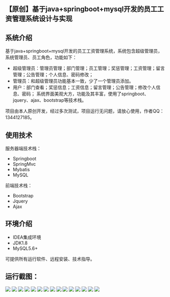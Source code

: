 ## 【原创】基于java+springboot+mysql开发的员工工资管理系统设计与实现

## 系统介绍

基于java+springboot+mysql开发的员工工资管理系统，系统包含超级管理员，系统管理员、员工角色，功能如下：
- 超级管理员：管理员管理；部门管理；员工管理；奖惩管理；工资管理；留言管理；公告管理；个人信息、密码修改；
- 管理员：和超级管理员功能基本一致，少了一个管理员添加。
- 用户：部门查看；奖惩信息；工资信息；留言管理；公告管理；修改个人信息、密码；
系统界面美观大方，功能及其丰富，使用了springboot、jquery、ajax、bootstrap等技术栈。

项目由本人原创开发，经过多次测试，项目运行无问题，请放心使用，作者QQ：1344127185。

## 使用技术

服务器端技术栈：

- Springboot
- SpringMvc
- Mybatis
- MySQL

前端技术栈：

- Bootstrap
- Jquery
- Ajax

## 环境介绍

- IDEA集成环境
- JDK1.8
- MySQL5.6+

可提供所有运行软件、远程安装、技术指导。

## 运行截图：
![](https://github.com/itcoderyhl/StaffSalary/blob/main/images/2.png)
![](https://github.com/itcoderyhl/StaffSalary/blob/main/images/3.png)
![](https://github.com/itcoderyhl/StaffSalary/blob/main/images/4.png)
![](https://github.com/itcoderyhl/StaffSalary/blob/main/images/5.png)
![](https://github.com/itcoderyhl/StaffSalary/blob/main/images/6.png)
![](https://github.com/itcoderyhl/StaffSalary/blob/main/images/7.png)
![](https://github.com/itcoderyhl/StaffSalary/blob/main/images/8.png)
![](https://github.com/itcoderyhl/StaffSalary/blob/main/images/9.png)
![](https://github.com/itcoderyhl/StaffSalary/blob/main/images/10.png)
![](https://github.com/itcoderyhl/StaffSalary/blob/main/images/11.png)
![](https://github.com/itcoderyhl/StaffSalary/blob/main/images/12.png)
![](https://github.com/itcoderyhl/StaffSalary/blob/main/images/13.png)
![](https://github.com/itcoderyhl/StaffSalary/blob/main/images/14.png)
![](https://github.com/itcoderyhl/StaffSalary/blob/main/images/15.png)
![](https://github.com/itcoderyhl/StaffSalary/blob/main/images/16.png)
